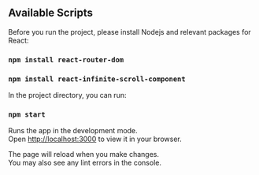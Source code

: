 ## Available Scripts
Before you run the project, please install Nodejs and relevant packages for React:
### `npm install react-router-dom`
### `npm install react-infinite-scroll-component`

In the project directory, you can run:

### `npm start`

Runs the app in the development mode.\
Open [http://localhost:3000](http://localhost:3000) to view it in your browser.

The page will reload when you make changes.\
You may also see any lint errors in the console.

